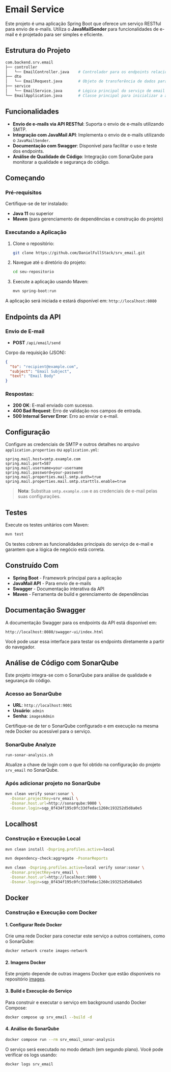 # Email Service

Este projeto é uma aplicação Spring Boot que oferece um serviço RESTful para envio de e-mails. Utiliza o **JavaMailSender** para funcionalidades de e-mail e é projetado para ser simples e eficiente.

## Estrutura do Projeto

```bash
com.backend.srv.email
├── controller
│   └── EmailController.java    # Controlador para os endpoints relacionados ao envio de emails
├── dto
│   └── EmailRequest.java       # Objeto de transferência de dados para as requisições de envio de email
├── service
│   └── EmailService.java       # Lógica principal do serviço de email
└── EmailApplication.java       # Classe principal para inicializar a aplicação
```

## Funcionalidades

- **Envio de e-mails via API RESTful**: Suporta o envio de e-mails utilizando SMTP.
- **Integração com JavaMail API**: Implementa o envio de e-mails utilizando o `JavaMailSender`.
- **Documentação com Swagger**: Disponível para facilitar o uso e teste dos endpoints.
- **Análise de Qualidade de Código**: Integração com SonarQube para monitorar a qualidade e segurança do código.

## Começando

### Pré-requisitos

Certifique-se de ter instalado:

- **Java 11** ou superior
- **Maven** (para gerenciamento de dependências e construção do projeto)

### Executando a Aplicação

1. Clone o repositório:
   ```bash
   git clone https://github.com/DanielFullStack/srv_email.git
   ```
2. Navegue até o diretório do projeto:
   ```bash
   cd seu-repositorio
   ```
3. Execute a aplicação usando Maven:
   ```bash
   mvn spring-boot:run
   ```

A aplicação será iniciada e estará disponível em: `http://localhost:8080`

## Endpoints da API

### Envio de E-mail

- **POST** `/api/email/send`

Corpo da requisição (JSON):

```json
{
  "to": "recipient@example.com",
  "subject": "Email Subject",
  "text": "Email Body"
}
```

### Respostas:

- **200 OK**: E-mail enviado com sucesso.
- **400 Bad Request**: Erro de validação nos campos de entrada.
- **500 Internal Server Error**: Erro ao enviar o e-mail.

## Configuração

Configure as credenciais de SMTP e outros detalhes no arquivo `application.properties` ou `application.yml`:

```properties
spring.mail.host=smtp.example.com
spring.mail.port=587
spring.mail.username=your-username
spring.mail.password=your-password
spring.mail.properties.mail.smtp.auth=true
spring.mail.properties.mail.smtp.starttls.enable=true
```

> **Nota**: Substitua `smtp.example.com` e as credenciais de e-mail pelas suas configurações.

## Testes

Execute os testes unitários com Maven:

```bash
mvn test
```

Os testes cobrem as funcionalidades principais do serviço de e-mail e garantem que a lógica de negócio está correta.

## Construído Com

- **Spring Boot** - Framework principal para a aplicação
- **JavaMail API** - Para envio de e-mails
- **Swagger** - Documentação interativa da API
- **Maven** - Ferramenta de build e gerenciamento de dependências

## Documentação Swagger

A documentação Swagger para os endpoints da API está disponível em:

```
http://localhost:8080/swagger-ui/index.html
```

Você pode usar essa interface para testar os endpoints diretamente a partir do navegador.

## Análise de Código com SonarQube

Este projeto integra-se com o SonarQube para análise de qualidade e segurança do código.

### Acesso ao SonarQube

- **URL**: `http://localhost:9001`
- **Usuário**: `admin`
- **Senha**: `imagesAdmin`

Certifique-se de ter o SonarQube configurado e em execução na mesma rede Docker ou acessível para o serviço.

### SonarQube Analyze

`run-sonar-analysis.sh`

Atualize a chave de login com o que foi obtido na configuração do projeto `srv_email` no SonarQube.

### Após adicionar projeto no SonarQube

```bash
mvn clean verify sonar:sonar \
  -Dsonar.projectKey=srv_email \
  -Dsonar.host.url=http://sonarqube:9000 \
  -Dsonar.login=sqp_8f434f195c0fc33dfedac1260c193252d5d8a0e5
```

## Localhost

### Construção e Execução Local

```bash
mvn clean install -Dspring.profiles.active=local
```

```bash
mvn dependency-check:aggregate -PsonarReports
```

```bash
mvn clean -Dspring.profiles.active=local verify sonar:sonar \
  -Dsonar.projectKey=srv_email \
  -Dsonar.host.url=http://localhost:9000 \
  -Dsonar.login=sqp_8f434f195c0fc33dfedac1260c193252d5d8a0e5
```

## Docker

### Construção e Execução com Docker

#### 1. Configurar Rede Docker
Crie uma rede Docker para conectar este serviço a outros containers, como o SonarQube:

```bash
docker network create images-network
```

#### 2. Imagens Docker
Este projeto depende de outras imagens Docker que estão disponíveis no repositório [images](https://github.com/DanielFullStack/images).

#### 3. Build e Execução do Serviço

Para construir e executar o serviço em background usando Docker Compose:

```bash
docker compose up srv_email --build -d
```

#### 4. Análise do SonarQube
```bash
docker compose run --rm srv_email_sonar-analysis
```

O serviço será executado no modo detach (em segundo plano). Você pode verificar os logs usando:

```bash
docker logs srv_email
```